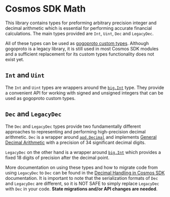 # Cosmos SDK Math

This library contains types for preforming arbitrary precision integer and decimal arithmetic
which is essential for performing accurate financial calculations. The main types provided
are `Int`, `Uint`, `Dec` and `LegacyDec`.

All of these types can be used as [gogoproto custom types](https://pkg.go.dev/github.com/cosmos/gogoproto/gogoproto).
Although gogoproto is a legacy library, it is still used in most Cosmos SDK modules and a sufficient
replacement for its custom types functionality does not exist yet.

## `Int` and `Uint`

The `Int` and `Uint` types are wrappers around the [`big.Int`](https://pkg.go.dev/math/big#Int) type. They provide a convenient API
for working with signed and unsigned integers that can be used as gogoproto custom types.

## `Dec` and `LegacyDec`

The `Dec` and `LegacyDec` types provide two fundamentally different approaches to representing
and performing high-precision decimal arithmetic. `Dec` is a wrapper around [`apd.Decimal`](https://pkg.go.dev/github.com/cockroachdb/apd/v3) and implements [General Decimal Arithmetic](https://speleotrove.com/decimal/)
with a precision of 34 significant decimal digits.

`LegacyDec` on the other hand is a wrapper around [`big.Int`](https://pkg.go.dev/math/big#Int) which provides a
fixed 18 digits of precision after the decimal point.

More documentation on using these types and how to migrate code from using `LegacyDec` to `Dec` can be found in
the [Decimal Handling in Cosmos SDK](https://docs.cosmos.network/main/build/building-modules/decimal-handling) documentation.
It is important to note that the serialization formats of `Dec` and `LegacyDec` are different,
so it is NOT SAFE to simply replace `LegacyDec` with `Dec` in your code.
**State migrations and/or API changes are needed**.
